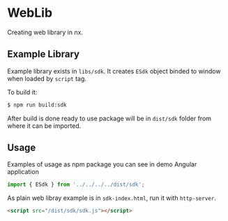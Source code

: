 
# WebLib

Creating web library in nx.

## Example Library

Example library exists in `libs/sdk`. It creates `ESdk` object binded to window when loaded by `script` tag.

To  build it:
```sh
$ npm run build:sdk
```

After build is done ready to use package will be in `dist/sdk` folder from where it can be imported.

## Usage
Examples of usage as npm package you can see in demo Angular application

```typescript
import { ESdk } from '../../../../dist/sdk';
```

As plain web libray example is in `sdk-index.html`, run it with `http-server`.

```html
<script src="/dist/sdk/sdk.js"></script>
```

